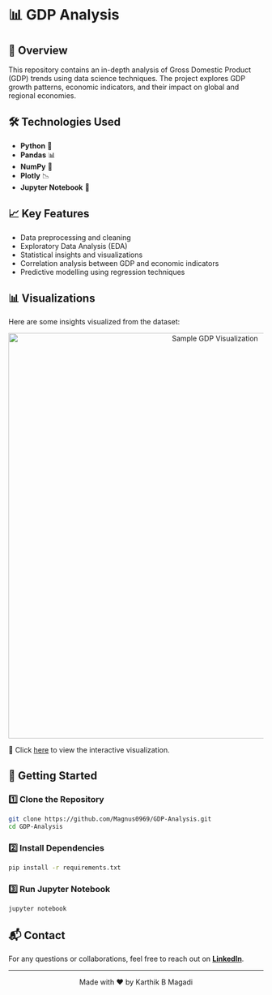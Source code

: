 # 📊 GDP Analysis

## 📌 Overview
This repository contains an in-depth analysis of Gross Domestic Product (GDP) trends using data science techniques. The project explores GDP growth patterns, economic indicators, and their impact on global and regional economies.

## 🛠 Technologies Used
- **Python** 🐍
- **Pandas** 📊
- **NumPy** 🔢
- **Plotly** 📉
- **Jupyter Notebook** 📒

## 📈 Key Features
- Data preprocessing and cleaning
- Exploratory Data Analysis (EDA)
- Statistical insights and visualizations
- Correlation analysis between GDP and economic indicators
- Predictive modelling using regression techniques

## 📊 Visualizations
Here are some insights visualized from the dataset:

<p align="center">
  <a href="IND_USA.html" target="_blank">
    <img src="https://raw.githubusercontent.com/Magnus0969/GDP-Analysis/main/IND_USA.png" alt="Sample GDP Visualization" width="800" />
  </a>
</p>

🔗 Click [here](IND_USA.html) to view the interactive visualization.

## 🚀 Getting Started
### 1️⃣ Clone the Repository
```bash
git clone https://github.com/Magnus0969/GDP-Analysis.git
cd GDP-Analysis
```

### 2️⃣ Install Dependencies
```bash
pip install -r requirements.txt
```

### 3️⃣ Run Jupyter Notebook
```bash
jupyter notebook
```

## 📬 Contact
For any questions or collaborations, feel free to reach out on **[LinkedIn](https://www.linkedin.com/in/kmagadi/)**.

---
<p align="center">Made with ❤️ by Karthik B Magadi</p>
